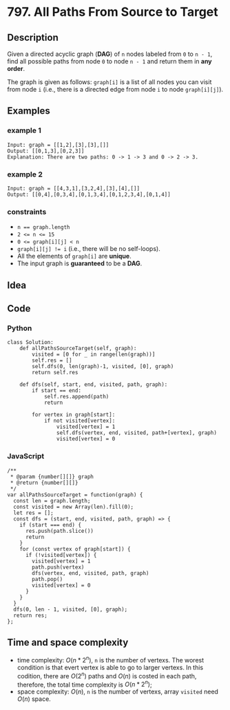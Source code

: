 # 797. All Paths From Source to Target

## Description
Given a directed acyclic graph (**DAG**) of `n` nodes labeled from `0` to `n - 1`, find all possible paths from node `0` to node `n - 1` and return them in **any order**.

The graph is given as follows: `graph[i]` is a list of all nodes you can visit from node `i` (i.e., there is a directed edge from node `i` to node `graph[i][j]`).

## Examples
### example 1
```
Input: graph = [[1,2],[3],[3],[]]
Output: [[0,1,3],[0,2,3]]
Explanation: There are two paths: 0 -> 1 -> 3 and 0 -> 2 -> 3.
```

### example 2
```
Input: graph = [[4,3,1],[3,2,4],[3],[4],[]]
Output: [[0,4],[0,3,4],[0,1,3,4],[0,1,2,3,4],[0,1,4]]
```

### constraints
- `n == graph.length`
- `2 <= n <= 15`
- `0 <= graph[i][j] < n`
- `graph[i][j] != i` (i.e., there will be no self-loops).
- All the elements of `graph[i]` are **unique**.
- The input graph is **guaranteed** to be a **DAG**.

## Idea

## Code
### Python
```
class Solution:
    def allPathsSourceTarget(self, graph):
        visited = [0 for _ in range(len(graph))]
        self.res = []
        self.dfs(0, len(graph)-1, visited, [0], graph)
        return self.res
        
    def dfs(self, start, end, visited, path, graph):
        if start == end:
            self.res.append(path)
            return
        
        for vertex in graph[start]:
            if not visited[vertex]:
                visited[vertex] = 1
                self.dfs(vertex, end, visited, path+[vertex], graph)
                visited[vertex] = 0
```

### JavaScript
```
/**
 * @param {number[][]} graph
 * @return {number[][]}
 */
var allPathsSourceTarget = function(graph) {
  const len = graph.length;
  const visited = new Array(len).fill(0);
  let res = [];
  const dfs = (start, end, visited, path, graph) => {
    if (start === end) {
      res.push(path.slice())
      return
    }
    for (const vertex of graph[start]) {
      if (!visited[vertex]) {
        visited[vertex] = 1
        path.push(vertex)
        dfs(vertex, end, visited, path, graph)
        path.pop()
        visited[vertex] = 0
      }
    }
  }
  dfs(0, len - 1, visited, [0], graph);
  return res;
};
```

## Time and space complexity
- time complexity: $O(n * 2^n)$, `n` is the number of vertexs. The worest condition is that evert vertex is able to go to larger vertexs. In this codition, there are $O(2^n)$ paths and $O(n)$ is costed in each path, therefore, the total time complexity is $O(n * 2^n)$;
- space complexity: $O(n)$, `n` is the number of vertexs, array `visited` need $O(n)$ space.